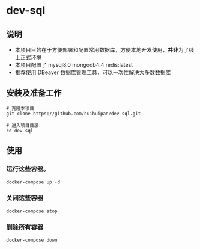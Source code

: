 # dev-sql

## 说明
* 本项目目的在于方便部署和配置常用数据库，方便本地开发使用，**并非**为了线上正式环境
* 本项目配置了 mysql8.0 mongodb4.4 redis:latest
* 推荐使用 DBeaver 数据库管理工具，可以一次性解决大多数数据库

## 安装及准备工作

```shell
# 克隆本项目
git clone https://github.com/huihuipan/dev-sql.git

# 进入项目目录
cd dev-sql

```

## 使用

### 运行这些容器。
```
docker-compose up -d
```

### 关闭这些容器
```
docker-compose stop
```

### 删除所有容器
```
docker-compose down
```
